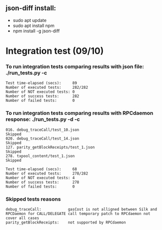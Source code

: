 json-diff install:
------------------
- sudo apt update
- sudo apt install npm
- npm install -g json-diff


# Integration test (09/10)

### To run integration tests comparing results with json file: ./run_tests.py -c

```
Test time-elapsed (secs):     89
Number of executed tests:     282/282
Number of NOT executed tests: 0
Number of success tests:      282
Number of failed tests:       0

```


### To run integration tests comparing results with RPCdaemon response: ./run_tests.py -d -c
```
016. debug_traceCall/test_10.json                                 Skipped
020. debug_traceCall/test_14.json                                 Skipped
127. parity_getBlockReceipts/test_1.json                          Skipped
278. txpool_content/test_1.json                                   Skipped
                                                                                    
Test time-elapsed (secs):     68
Number of executed tests:     278/282
Number of NOT executed tests: 4
Number of success tests:      278
Number of failed tests:       0
```

### Skipped tests reasons
```
debug_traceCall:            gasCost is not alligned between Silk and RPCDaemon for CALL/DELEGATE call temporary patch to RPCdaemon not cover all cases
parity_getBlockReceipts:    not supported by RPCdaemon

```

